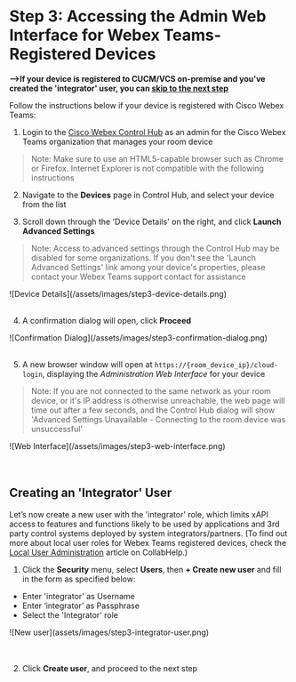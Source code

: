 # Step 3: Accessing the Admin Web Interface for Webex Teams-Registered Devices

**-->If your device is registered to CUCM/VCS on-premise and you've created the 'integrator' user, you can [skip to the next step](https://learninglabs.cisco.com/lab/collab-xapi-intro/step/4)**

Follow the instructions below if your device is registered with Cisco Webex Teams:

1. Login to the [Cisco Webex Control Hub](https://admin.webex.com) as an admin for the Cisco Webex Teams organization that manages your room device
  > Note: Make sure to use an HTML5-capable browser such as Chrome or Firefox. Internet Explorer is not compatible with the following instructions

2. Navigate to the **Devices** page in Control Hub, and select your device from the list

3. Scroll down through the 'Device Details' on the right, and click  **Launch Advanced Settings**
  >Note: Access to advanced settings through the Control Hub may be disabled for some organizations. If you don't see the 'Launch Advanced Settings' link among your device's properties, please contact your Webex Teams support contact for assistance  

  <div align="left">![Device Details](/assets/images/step3-device-details.png)</div><br/>

4. A confirmation dialog will open, click **Proceed**
<div align="left">![Confirmation Dialog](/assets/images/step3-confirmation-dialog.png)</div><br/>

5. A new browser window will open at `https://{room_device_ip}/cloud-login`, displaying the _Administration Web Interface_ for your device
  >Note: If you are not connected to the same network as your room device, or it's IP address is otherwise unreachable, the web page will time out after a few seconds, and the Control Hub dialog will show 'Advanced Settings Unavailable - Connecting to the room device was unsuccessful'  

  <div align="left">![Web Interface](/assets/images/step3-web-interface.png)</div><br/><br/>

## Creating an 'Integrator' User

Let’s now create a new user with the 'integrator' role, which limits xAPI access to features and functions likely to be used by applications and 3rd party control systems deployed by system integrators/partners.  (To find out more about local user roles for Webex Teams registered devices, check the [Local User Administration](https://collaborationhelp.cisco.com/article/en-us/DOC-17938) article on CollabHelp.)

1. Click the **Security** menu, select **Users**, then **+ Create new user** and fill in the form as specified below:
  - Enter 'integrator' as Username
  - Enter ‘integrator’ as Passphrase
  - Select the 'Integrator' role
<div align="left">![New user](assets/images/step3-integrator-user.png)</div><br/><br/>

2. Click **Create user**, and proceed to the next step
